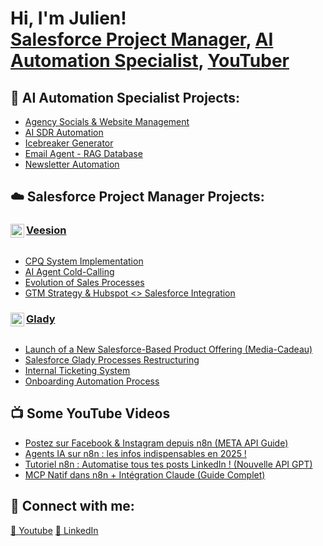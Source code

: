 <h1>Hi, I'm Julien! <br/><a href="https://www.linkedin.com/in/julien-sanson-%F0%9F%A6%A5-0a03b3128/">Salesforce Project Manager</a>, <a href="https://www.linkedin.com/in/julien-sanson-%F0%9F%A6%A5-0a03b3128/">AI Automation Specialist</a>, <a href="https://www.youtube.com/@JulienSnsn">YouTuber</a></h1>

<h2>🤖 AI Automation Specialist Projects:</h2>
<ul>
  <li><a href="https://github.com/juliensnsn/Agency-Socials-Website-Management">Agency Socials & Website Management</a></li>
  <li><a href="https://github.com/juliensnsn/AI-SDR-Automation">AI SDR Automation</a></li>
  <li><a href="https://github.com/juliensnsn/Icebreaker-Generator">Icebreaker Generator</a></li>
  <li><a href="https://github.com/juliensnsn/Email-Agent-RAG-Database">Email Agent - RAG Database</a></li>
  <li><a href="https://github.com/juliensnsn/Newsletter-Automation">Newsletter Automation</a></li>
</ul>

<h2>☁️ Salesforce Project Manager Projects:</h2>

<h3>
  <img align="left" alt="Veesion" width="22px" src="https://imgur.com/Kz3oyLj.png"/>
  <a href="https://veesion.io/">Veesion</a>
</h3>
<div style="clear: both"></div>
<ul>
  <li><a href="https://github.com/juliensnsn/CPQ-System-Implementation">CPQ System Implementation</a></li>
  <li><a href="https://github.com/juliensnsn/AI-Agent-Cold-Calling">AI Agent Cold-Calling</a></li>
  <li><a href="https://github.com/juliensnsn/Evolution-of-Sales-Processes">Evolution of Sales Processes</a></li>
  <li><a href="https://github.com/juliensnsn/GTM-Strategy-Hubspot-Salesforce-Integration">GTM Strategy & Hubspot <> Salesforce Integration</a></li>
</ul>

<h3>
  <img align="left" alt="Glady" width="22px" src="https://imgur.com/ZBJWKTp.png"/>
  <a href="https://www.glady.com/">Glady</a>
</h3>
<div style="clear: both"></div>
<ul>
  <li><a href="https://github.com/juliensnsn/Media-Cadeau-Team-Implementation">Launch of a New Salesforce-Based Product Offering (Media-Cadeau)</a></li>
  <li><a href="https://github.com/juliensnsn/Salesforce-Glady-Processes-Restructuring">Salesforce Glady Processes Restructuring</a></li>
  <li><a href="https://github.com/juliensnsn/Internal-Ticketing-System">Internal Ticketing System</a></li>
  <li><a href="https://github.com/juliensnsn/Onboarding-Automation-Process">Onboarding Automation Process</a></li>
</ul>

<h2>📺 Some YouTube Videos</h2>

- [Postez sur Facebook & Instagram depuis n8n (META API Guide)](https://youtu.be/neVYoVwPAJo)
- [Agents IA sur n8n : les infos indispensables en 2025 !](https://youtu.be/V_YnYXYyudA) 
- [Tutoriel n8n : Automatise tous tes posts LinkedIn ! (Nouvelle API GPT)](https://youtu.be/ZgKI3NHzHfg)
- [MCP Natif dans n8n + Intégration Claude (Guide Complet)](https://youtu.be/yrsKh8CPpfw)

<h2> 🤳 Connect with me:</h2>

<a href="https://www.youtube.com/@JulienSnsn">🔴 Youtube</a>
<a href="https://www.linkedin.com/in/julien-sanson-%F0%9F%A6%A5-0a03b3128/">🔵 LinkedIn</a>

<!--
**joshmadakor1/joshmadakor1** is a ✨ _special_ ✨ repository because its `README.md` (this file) appears on your GitHub profile.

Here are some ideas to get you started:

- 🔭 I’m currently working on ...
- 🌱 I’m currently learning ...
- 👯 I’m looking to collaborate on ...
- 🤔 I’m looking for help with ...
- 💬 Ask me about ...
- 📫 How to reach me: ...
- 😄 Pronouns: ...
- ⚡ Fun fact: ...
-->

